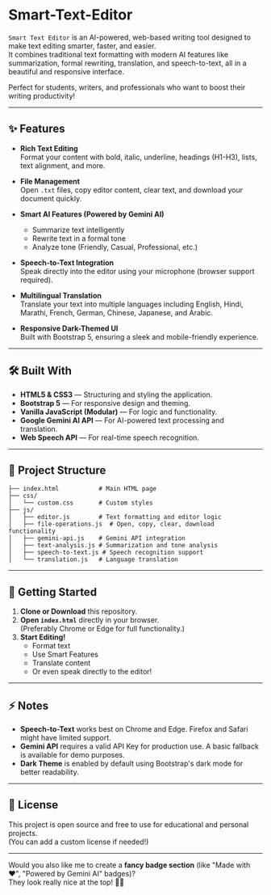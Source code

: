 # Smart-Text-Editor

`Smart Text Editor` is an AI-powered, web-based writing tool designed to make text editing smarter, faster, and easier.  
It combines traditional text formatting with modern AI features like summarization, formal rewriting, translation, and speech-to-text, all in a beautiful and responsive interface.

Perfect for students, writers, and professionals who want to boost their writing productivity!

---

## ✨ Features

- **Rich Text Editing**  
  Format your content with bold, italic, underline, headings (H1-H3), lists, text alignment, and more.
  
- **File Management**  
  Open `.txt` files, copy editor content, clear text, and download your document quickly.

- **Smart AI Features (Powered by Gemini AI)**  
  - Summarize text intelligently  
  - Rewrite text in a formal tone  
  - Analyze tone (Friendly, Casual, Professional, etc.)

- **Speech-to-Text Integration**  
  Speak directly into the editor using your microphone (browser support required).

- **Multilingual Translation**  
  Translate your text into multiple languages including English, Hindi, Marathi, French, German, Chinese, Japanese, and Arabic.

- **Responsive Dark-Themed UI**  
  Built with Bootstrap 5, ensuring a sleek and mobile-friendly experience.

---

## 🛠️ Built With

- **HTML5 & CSS3** — Structuring and styling the application.
- **Bootstrap 5** — For responsive design and theming.
- **Vanilla JavaScript (Modular)** — For logic and functionality.
- **Google Gemini AI API** — For AI-powered text processing and translation.
- **Web Speech API** — For real-time speech recognition.

---

## 📂 Project Structure

```plaintext
├── index.html           # Main HTML page
├── css/
│   └── custom.css       # Custom styles
├── js/
│   ├── editor.js        # Text formatting and editor logic
│   ├── file-operations.js  # Open, copy, clear, download functionality
│   ├── gemini-api.js    # Gemini API integration
│   ├── text-analysis.js # Summarization and tone analysis
│   ├── speech-to-text.js # Speech recognition support
│   └── translation.js   # Language translation
```

---

## 🚀 Getting Started

1. **Clone or Download** this repository.
2. **Open `index.html`** directly in your browser.  
   (Preferably Chrome or Edge for full functionality.)
3. **Start Editing!**  
   - Format text  
   - Use Smart Features  
   - Translate content  
   - Or even speak directly to the editor!

---

## ⚡ Notes

- **Speech-to-Text** works best on Chrome and Edge. Firefox and Safari might have limited support.
- **Gemini API** requires a valid API Key for production use. A basic fallback is available for demo purposes.
- **Dark Theme** is enabled by default using Bootstrap's dark mode for better readability.

---

## 📜 License

This project is open source and free to use for educational and personal projects.  
(You can add a custom license if needed!)

---

Would you also like me to create a **fancy badge section** (like "Made with ❤️", "Powered by Gemini AI" badges)?  
They look really nice at the top! 🚀✨